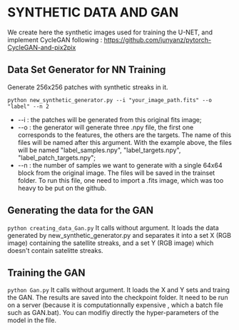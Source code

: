 # SYNTHETIC DATA AND GAN
We create here the synthetic images used for training the U-NET, and implement CycleGAN following : 
https://github.com/junyanz/pytorch-CycleGAN-and-pix2pix

## Data Set Generator for NN Training
Generate 256x256 patches with synthetic streaks in it. 

`python new_synthetic_generator.py --i "your_image_path.fits" --o "label" --n 2`

* --i : the patches will be generated from this original fits image;
* --o : the generator will generate three .npy file, the first one corresponds to the features, the others are the targets. The name of this files will be named after this argument. 
With the example above, the files will be named "label_samples.npy", "label_targets.npy", "label_patch_targets.npy";
* --n : the number of samples we want to generate with a single 64x64 block from the original image. 
The files will be saved in the trainset folder. To run this file, one need to import a .fits image, which was too heavy to be put on the github.

## Generating the data for the GAN 
`python creating_data_Gan.py`
It calls without argument.
It loads the data generated by new_synthetic_generator.py and separates it into a set X (RGB image) containing the satellite streaks, and a set Y 
(RGB image) which doesn't contain satelitte streaks.

## Training the GAN
`python Gan.py`
It calls without argument.
It loads the X and Y sets and traing the GAN.
The results are saved into the checkpoint folder. It need to be run on a server (because it is computationnally expensive
, which a batch file such as GAN.bat). You can modifiy directly the hyper-parameters of the model in the file.